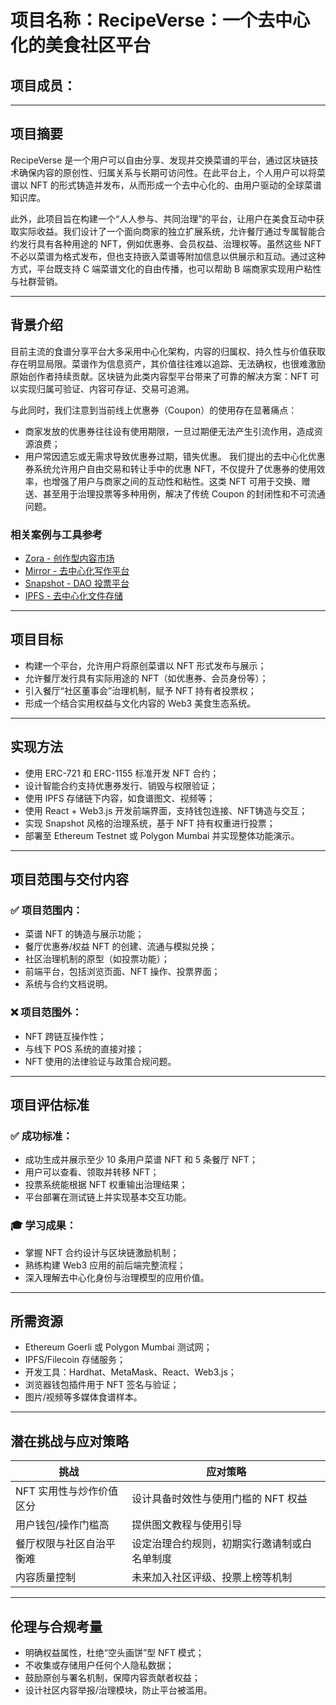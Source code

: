 # 项目名称：RecipeVerse：一个去中心化的美食社区平台

## 项目成员：

---

## 项目摘要
RecipeVerse 是一个用户可以自由分享、发现并交换菜谱的平台，通过区块链技术确保内容的原创性、归属关系与长期可访问性。在此平台上，个人用户可以将菜谱以 NFT 的形式铸造并发布，从而形成一个去中心化的、由用户驱动的全球菜谱知识库。

此外，此项目旨在构建一个“人人参与、共同治理”的平台，让用户在美食互动中获取实际收益。我们设计了一个面向商家的独立扩展系统，允许餐厅通过专属智能合约发行具有各种用途的 NFT，例如优惠券、会员权益、治理权等。虽然这些 NFT 不必以菜谱为格式发布，但也支持嵌入菜谱等附加信息以供展示和互动。通过这种方式，平台既支持 C 端菜谱文化的自由传播，也可以帮助 B 端商家实现用户粘性与社群营销。

---

## 背景介绍
目前主流的食谱分享平台大多采用中心化架构，内容的归属权、持久性与价值获取存在明显局限。菜谱作为信息资产，其价值往往难以追踪、无法确权，也很难激励原始创作者持续贡献。区块链为此类内容型平台带来了可靠的解决方案：NFT 可以实现归属可验证、内容可存证、交易可追溯。

与此同时，我们注意到当前线上优惠券（Coupon）的使用存在显著痛点：
- 商家发放的优惠券往往设有使用期限，一旦过期便无法产生引流作用，造成资源浪费；
- 用户常因遗忘或无需求导致优惠券过期，错失优惠。
我们提出的去中心化优惠券系统允许用户自由交易和转让手中的优惠 NFT，不仅提升了优惠券的使用效率，也增强了用户与商家之间的互动性和粘性。这类 NFT 可用于交换、赠送、甚至用于治理投票等多种用例，解决了传统 Coupon 的封闭性和不可流通问题。

### 相关案例与工具参考
- [Zora - 创作型内容市场](https://zora.co/)
- [Mirror - 去中心化写作平台](https://mirror.xyz/)
- [Snapshot - DAO 投票平台](https://snapshot.org/)
- [IPFS - 去中心化文件存储](https://docs.ipfs.tech/)

---

## 项目目标

- 构建一个平台，允许用户将原创菜谱以 NFT 形式发布与展示；
- 允许餐厅发行具有实际用途的 NFT（如优惠券、会员身份等）；
- 引入餐厅“社区董事会”治理机制，赋予 NFT 持有者投票权；
- 形成一个结合实用权益与文化内容的 Web3 美食生态系统。

---

## 实现方法

- 使用 ERC-721 和 ERC-1155 标准开发 NFT 合约；
- 设计智能合约支持优惠券发行、销毁与权限验证；
- 使用 IPFS 存储链下内容，如食谱图文、视频等；
- 使用 React + Web3.js 开发前端界面，支持钱包连接、NFT铸造与交互；
- 实现 Snapshot 风格的治理系统，基于 NFT 持有权重进行投票；
- 部署至 Ethereum Testnet 或 Polygon Mumbai 并实现整体功能演示。

---

## 项目范围与交付内容

### ✅ 项目范围内：

- 菜谱 NFT 的铸造与展示功能；
- 餐厅优惠券/权益 NFT 的创建、流通与模拟兑换；
- 社区治理机制的原型（如投票功能）；
- 前端平台，包括浏览页面、NFT 操作、投票界面；
- 系统与合约文档说明。

### ❌ 项目范围外：

- NFT 跨链互操作性；
- 与线下 POS 系统的直接对接；
- NFT 使用的法律验证与政策合规问题。

---

## 项目评估标准

### ✅ 成功标准：
- 成功生成并展示至少 10 条用户菜谱 NFT 和 5 条餐厅 NFT；
- 用户可以查看、领取并转移 NFT；
- 投票系统能根据 NFT 权重输出治理结果；
- 平台部署在测试链上并实现基本交互功能。

### 🎓 学习成果：
- 掌握 NFT 合约设计与区块链激励机制；
- 熟练构建 Web3 应用的前后端完整流程；
- 深入理解去中心化身份与治理模型的应用价值。

---

## 所需资源

- Ethereum Goerli 或 Polygon Mumbai 测试网；
- IPFS/Filecoin 存储服务；
- 开发工具：Hardhat、MetaMask、React、Web3.js；
- 浏览器钱包插件用于 NFT 签名与验证；
- 图片/视频等多媒体食谱样本。

---

## 潜在挑战与应对策略

| 挑战 | 应对策略 |
|------|----------|
| NFT 实用性与炒作价值区分 | 设计具备时效性与使用门槛的 NFT 权益 |
| 用户钱包/操作门槛高 | 提供图文教程与使用引导 |
| 餐厅权限与社区自治平衡难 | 设定治理合约规则，初期实行邀请制或白名单制度 |
| 内容质量控制 | 未来加入社区评级、投票上榜等机制 |

---

## 伦理与合规考量

- 明确权益属性，杜绝“空头画饼”型 NFT 模式；
- 不收集或存储用户任何个人隐私数据；
- 鼓励原创与署名机制，保障内容贡献者权益；
- 设计社区内容举报/治理模块，防止平台被滥用。

